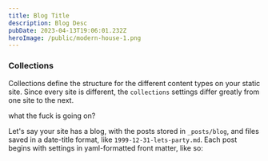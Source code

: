 ```yaml
---
title: Blog Title
description: Blog Desc
pubDate: 2023-04-13T19:06:01.232Z
heroImage: /public/modern-house-1.png
---
```

### Collections

Collections define the structure for the different content types on your static site. Since every site is different, the `collections` settings differ greatly from one site to the next.

w﻿hat the fuck is going on?

Let's say your site has a blog, with the posts stored in `_posts/blog`, and files saved in a date-title format, like `1999-12-31-lets-party.md`. Each post begins with settings in yaml-formatted front matter, like so: